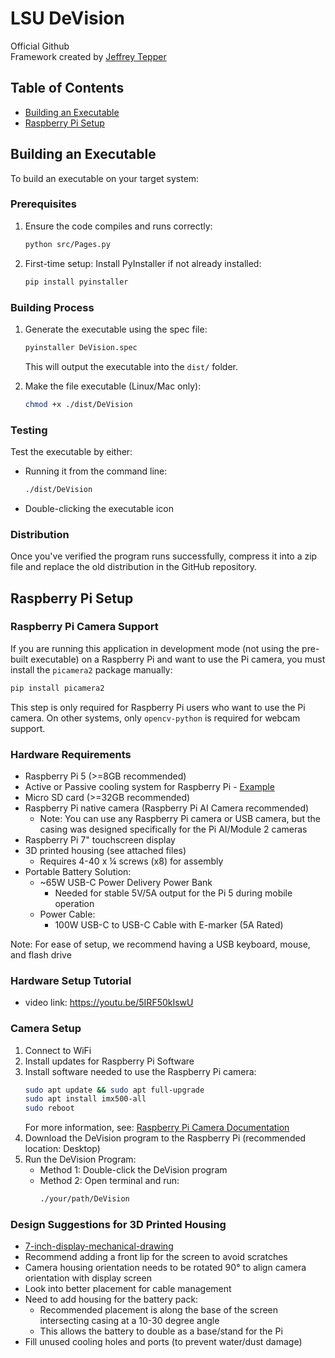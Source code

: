 # LSU DeVision
Official Github  
Framework created by [Jeffrey Tepper](https://github.com/jeffreytepper)

## Table of Contents
- [Building an Executable](#building-an-executable)
- [Raspberry Pi Setup](#raspberry-pi-setup)

## Building an Executable
To build an executable on your target system:

### Prerequisites
1. Ensure the code compiles and runs correctly:
   ```bash
   python src/Pages.py
   ```

2. First-time setup: Install PyInstaller if not already installed:
   ```bash
   pip install pyinstaller
   ```

### Building Process
1. Generate the executable using the spec file:
   ```bash
   pyinstaller DeVision.spec
   ```
   This will output the executable into the `dist/` folder.

2. Make the file executable (Linux/Mac only):
   ```bash
   chmod +x ./dist/DeVision
   ```

### Testing
Test the executable by either:
- Running it from the command line:
  ```bash
  ./dist/DeVision
  ```
- Double-clicking the executable icon

### Distribution
Once you've verified the program runs successfully, compress it into a zip file and replace the old distribution in the GitHub repository.

## Raspberry Pi Setup

### Raspberry Pi Camera Support
If you are running this application in development mode (not using the pre-built executable) on a Raspberry Pi and want to use the Pi camera, you must install the `picamera2` package manually:
```bash
pip install picamera2
```
This step is only required for Raspberry Pi users who want to use the Pi camera. On other systems, only `opencv-python` is required for webcam support.

### Hardware Requirements
* Raspberry Pi 5 (>=8GB recommended)
* Active or Passive cooling system for Raspberry Pi - [Example](https://vilros.com/products/raspberry-pi-5-active-cooler)
* Micro SD card (>=32GB recommended)
* Raspberry Pi native camera (Raspberry Pi AI Camera recommended)
   * Note: You can use any Raspberry Pi camera or USB camera, but the casing was designed specifically for the Pi AI/Module 2 cameras
* Raspberry Pi 7" touchscreen display
* 3D printed housing (see attached files)
   * Requires 4-40 x ¼ screws (x8) for assembly
* Portable Battery Solution:
   * ~65W USB-C Power Delivery Power Bank 
      * Needed for stable 5V/5A output for the Pi 5 during mobile operation
   * Power Cable:
      * 100W USB-C to USB-C Cable with E-marker (5A Rated)

Note: For ease of setup, we recommend having a USB keyboard, mouse, and flash drive

### Hardware Setup Tutorial 
* video link: https://youtu.be/5IRF50kIswU

### Camera Setup
1. Connect to WiFi
2. Install updates for Raspberry Pi Software 
3. Install software needed to use the Raspberry Pi camera:
   ```bash
   sudo apt update && sudo apt full-upgrade
   sudo apt install imx500-all
   sudo reboot
   ```
   For more information, see: [Raspberry Pi Camera Documentation](https://www.raspberrypi.com/documentation/accessories/ai-camera.html)
4. Download the DeVision program to the Raspberry Pi (recommended location: Desktop)
5. Run the DeVision Program:
   * Method 1: Double-click the DeVision program
   * Method 2: Open terminal and run:
     ```bash
     ./your/path/DeVision
     ```

### Design Suggestions for 3D Printed Housing
* [7-inch-display-mechanical-drawing](https://datasheets.raspberrypi.com/display/7-inch-display-mechanical-drawing.pdf)
* Recommend adding a front lip for the screen to avoid scratches
* Camera housing orientation needs to be rotated 90° to align camera orientation with display screen
* Look into better placement for cable management
* Need to add housing for the battery pack:
   * Recommended placement is along the base of the screen intersecting casing at a 10-30 degree angle
   * This allows the battery to double as a base/stand for the Pi
* Fill unused cooling holes and ports (to prevent water/dust damage)
